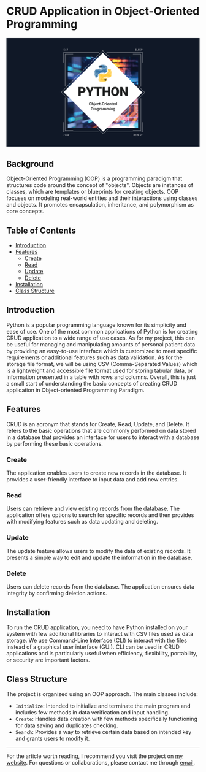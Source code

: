 # CRUD Application in Object-Oriented Programming
![Project Logo](banner.png)

## Background
Object-Oriented Programming (OOP) is a programming paradigm that structures code around the concept of "objects". Objects are instances of classes, which are templates or blueprints for creating objects. OOP focuses on modeling real-world entities and their interactions using classes and objects. It promotes encapsulation, inheritance, and polymorphism as core concepts.

## Table of Contents
- [Introduction](#introduction)
- [Features](#features)
  - [Create](#create)
  - [Read](#read)
  - [Update](#update)
  - [Delete](#delete)
- [Installation](#installation)
- [Class Structure](#class-structure)

## Introduction
Python is a popular programming language known for its simplicity and ease of use. One of the most common applications of Python is for creating CRUD application to a wide range of use cases. As for my project, this can be useful for managing and manipulating amounts of personal patient data by providing an easy-to-use interface which is customized to meet specific requirements or additional features such as data validation. As for the storage file format, we will be using CSV (Comma-Separated Values) which is a lightweight and accessible file format used for storing tabular data, or information presented in a table with rows and columns. Overall, this is just a small start of understanding the basic concepts of creating CRUD application in Object-oriented Programming Paradigm.

## Features
CRUD is an acronym that stands for Create, Read, Update, and Delete. It refers to the basic operations that are commonly performed on data stored in a database that provides an interface for users to interact with a database by performing these basic operations.

### Create
The application enables users to create new records in the database. It provides a user-friendly interface to input data and add new entries.

### Read
Users can retrieve and view existing records from the database. The application offers options to search for specific records and then provides with modifying features such as data updating and deleting.

### Update
The update feature allows users to modify the data of existing records. It presents a simple way to edit and update the information in the database.

### Delete
Users can delete records from the database. The application ensures data integrity by confirming deletion actions.

## Installation
To run the CRUD application, you need to have Python installed on your system with few additional libraries to interact with CSV files used as data storage. We use Command-Line Interface (CLI) to interact with the files instead of a graphical user interface (GUI). CLI can be used in CRUD applications and is particularly useful when efficiency, flexibility, portability, or security are important factors.

## Class Structure
The project is organized using an OOP approach. The main classes include:
- `Initialize`: Intended to initialize and terminate the main program and includes few methods in data verification and input handling.
- `Create`: Handles data creation with few methods specifically functioning for data saving and duplicates checking.
- `Search`: Provides a way to retrieve certain data based on intended key and grants users to modify it.

---

For the article worth reading, I recommend you visit the project on [my website](https://reyharighy.github.io/my-simple-website/porto4.html). For questions or collaborations, please contact me through [email](mailto:arighymoch@gmail.com).
